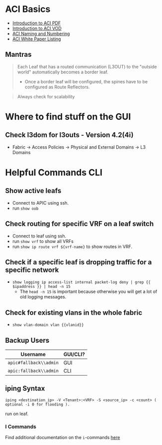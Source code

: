 
# ACI Basics

- [Introduction to ACI PDF](https://www.ciscolive.com/c/dam/r/ciscolive/apjc/docs/2019/pdf/BRKACI-1000.pdf)
- [Introduction to ACI VOD](https://www.ciscolive.com/global/on-demand-library.html?search=ACI&search.technicallevel=scpsSkillLevel_aintroductory#/video/15524933755090013XSm)
- [ACI Naming and Numbering](https://www.cisco.com/c/en/us/td/docs/switches/datacenter/aci/apic/sw/kb/b-Cisco-ACI-Naming-and-Numbering.html)
- [ACI White Paper Listing](https://www.cisco.com/c/en/us/solutions/data-center-virtualization/application-centric-infrastructure/white-paper-listing.html)

## Mantras

> Each Leaf that has a routed communication (L3OUT) to the "outside world" 
> automatically becomes a border leaf.
> - Once a border leaf will be configured, the spines have to be configured
>   as Route Reflectors.

> Always check for scalability

# Where to find stuff on the GUI

## Check l3dom for l3outs - Version 4.2(4i)

- Fabric -> Access Policies -> Physical and External Domains -> L3 Domains

# Helpful Commands CLI

## Show active leafs

- Connect to APIC using ssh.
- run `show oob`

## Check routing for specific VRF on a leaf switch

- Connect to leaf using ssh.
- run `show vrf` to show all VRFs
- run `show ip route vrf ${vrf-name}` to show routes in VRF.

## Check if a specific leaf is dropping traffic for a specific network

- `show logging ip access-list internal packet-log deny | grep {{ $ipaddress }} | head -n 15`
  - The `head -n 15` is important because otherwise you will get a lot of old logging messages.
  
## Check for existing vlans in the whole fabric

- `show vlan-domain vlan {{vlanid}}`

## Backup Users

| Username | GUI/CLI? |
| -------- | -------- |
| `apic#fallback\\admin` | GUI |
| `apic:fallback\\admin` | CLI |

## iping Syntax

```
iping <destination_ip> -V <Tenant>:<VRF> -S <source_ip> -c <count> ( optional -i 0 for flooding ).
```

run on leaf.

### I Commands

Find additional documentation on the `i`-commands [here](https://www.cisco.com/c/en/us/td/docs/switches/datacenter/aci/apic/sw/3-x/cli/inxos/13x/b_ACI_Switch_Command_Ref_13x/b_ACI_Switch_Command_Ref_13x_chapter_0111.pdf)

